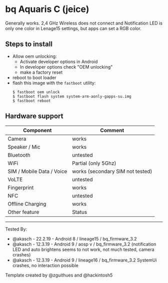# bq Aquaris C (jeice)

Generally works. 2,4 GHz Wireless does not connect and Notification LED is only one color in Lenage15 settings, but apps can set a RGB color.

## Steps to install

  * Allow oem unlocking:
    * Activate developer options in Android
    * In developer options check "OEM unlocking"
    * make a factory reset
  * reboot to boot loader
  * flash this image with the `fastboot` utility:
    ```
    $ fastboot oem unlock
    $ fastboot flash system system-arm-aonly-gapps-su.img
    $ fastboot reboot
    ```

## Hardware support

| Component                 |      Comment                                              |
|---------------------------|-----------------------------------------------------------|
| Camera                    | works                                                     |
| Speaker / Mic             | works                                                     |
| Bluetooth                 | untested                                                  |
| WiFi                      | Partial (only 5Ghz)                                       |
| SIM / Mobile Data / Voice | works (secondary SIM not tested)                          |
| VoLTE                     | untested                                                  |
| Fingerprint               | works                                                     |
| NFC                       | untested                                                  |
| Offline Charging          | works                                                     |
| Other feature             | Status                                                    |
---

Tested By: 
* @akasch - 22.2.19 - Android 8 / lineage15 / bq_firmware_3.2
* @akasch - 12.3.19 - Android 9 / aosp v  / bq_firmware_3.2 (notification LED and auto brightens seems to not work, not much tested, camera crashes)
* @akasch - 12.3.19 - Android 9 / lineage16 / bq_firmware_3.2 SystemUi crashes, no interaction possible

Template created by @zguithues and @hackintosh5